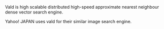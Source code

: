 Vald is high scalable distributed high-speed approximate nearest neighbour dense vector search engine.  

Yahoo! JAPAN uses vald for their similar image search engine.
